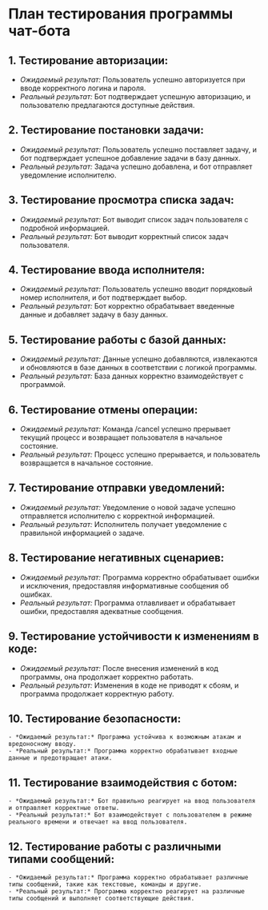 # План тестирования программы чат-бота

## 1. Тестирование авторизации:
   - *Ожидаемый результат:* Пользователь успешно авторизуется при вводе корректного логина и пароля.
   - *Реальный результат:* Бот подтверждает успешную авторизацию, и пользователю предлагаются доступные действия.

## 2. Тестирование постановки задачи:
   - *Ожидаемый результат:* Пользователь успешно поставляет задачу, и бот подтверждает успешное добавление задачи в базу данных.
   - *Реальный результат:* Задача успешно добавлена, и бот отправляет уведомление исполнителю.

## 3. Тестирование просмотра списка задач:
   - *Ожидаемый результат:* Бот выводит список задач пользователя с подробной информацией.
   - *Реальный результат:* Бот выводит корректный список задач пользователя.

## 4. Тестирование ввода исполнителя:
   - *Ожидаемый результат:* Пользователь успешно вводит порядковый номер исполнителя, и бот подтверждает выбор.
   - *Реальный результат:* Бот корректно обрабатывает введенные данные и добавляет задачу в базу данных.

## 5. Тестирование работы с базой данных:
   - *Ожидаемый результат:* Данные успешно добавляются, извлекаются и обновляются в базе данных в соответствии с логикой программы.
   - *Реальный результат:* База данных корректно взаимодействует с программой.

## 6. Тестирование отмены операции:
   - *Ожидаемый результат:* Команда /cancel успешно прерывает текущий процесс и возвращает пользователя в начальное состояние.
   - *Реальный результат:* Процесс успешно прерывается, и пользователь возвращается в начальное состояние.

## 7. Тестирование отправки уведомлений:
   - *Ожидаемый результат:* Уведомление о новой задаче успешно отправляется исполнителю с корректной информацией.
   - *Реальный результат:* Исполнитель получает уведомление с правильной информацией о задаче.

## 8. Тестирование негативных сценариев:
   - *Ожидаемый результат:* Программа корректно обрабатывает ошибки и исключения, предоставляя информативные сообщения об ошибках.
   - *Реальный результат:* Программа отлавливает и обрабатывает ошибки, предоставляя адекватные сообщения.

## 9. Тестирование устойчивости к изменениям в коде:
   - *Ожидаемый результат:* После внесения изменений в код программы, она продолжает корректно работать.
   - *Реальный результат:* Изменения в коде не приводят к сбоям, и программа продолжает корректную работу.

## 10. Тестирование безопасности:
    - *Ожидаемый результат:* Программа устойчива к возможным атакам и вредоносному вводу.
    - *Реальный результат:* Программа корректно обрабатывает входные данные и предотвращает атаки.

## 11. Тестирование взаимодействия с ботом:
    - *Ожидаемый результат:* Бот правильно реагирует на ввод пользователя и отправляет корректные ответы.
    - *Реальный результат:* Бот взаимодействует с пользователем в режиме реального времени и отвечает на ввод пользователя.

## 12. Тестирование работы с различными типами сообщений:
    - *Ожидаемый результат:* Программа корректно обрабатывает различные типы сообщений, такие как текстовые, команды и другие.
    - *Реальный результат:* Программа корректно реагирует на различные типы сообщений и выполняет соответствующие действия.
